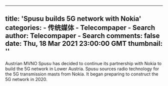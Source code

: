 
---
title: 'Spusu builds 5G network with Nokia'
categories: 
    - 传统媒体
    - Telecompaper - Search
author: Telecompaper - Search
comments: false
date: Thu, 18 Mar 2021 23:00:00 GMT
thumbnail: ''
---

<div>   
Austrian MVNO Spusu has decided to continue its partnership with Nokia to build the 5G network in Lower Austria. Spusu sources radio technology for the 5G transmission masts from Nokia. It began preparing to construct the 5G network in 2020.
      
</div>
            